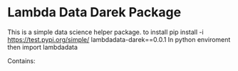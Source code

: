 # Lambda Data Darek Package

This is a simple data science helper package.
to install pip install -i https://test.pypi.org/simple/ lambdadata-darek==0.0.1
In python enviroment then import lambdadata

Contains:
